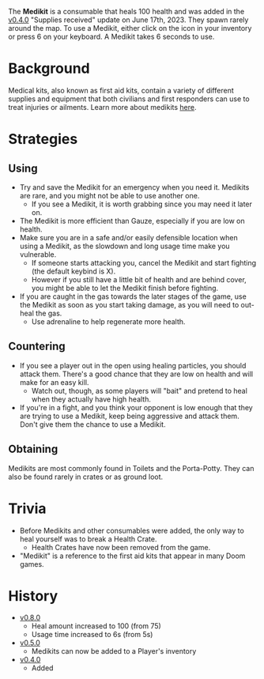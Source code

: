 The **Medikit** is a consumable that heals 100 health and was added in the [v0.4.0](https://github.com/HasangerGames/suroi/releases/tag/v0.4.0) "Supplies received" update on June 17th, 2023. They spawn rarely around the map. To use a Medikit, either click on the icon in your inventory or press 6 on your keyboard. A Medikit takes 6 seconds to use.

# Background

Medical kits, also known as first aid kits, contain a variety of different supplies and equipment that both civilians and first responders can use to treat injuries or ailments. Learn more about medikits [here](https://en.wikipedia.org/wiki/First_aid_kit).

# Strategies

## Using

- Try and save the Medikit for an emergency when you need it. Medikits are rare, and you might not be able to use another one.
  - If you see a Medikit, it is worth grabbing since you may need it later on.
- The Medikit is more efficient than Gauze, especially if you are low on health.
- Make sure you are in a safe and/or easily defensible location when using a Medikit, as the slowdown and long usage time make you vulnerable.
  - If someone starts attacking you, cancel the Medikit and start fighting (the default keybind is X).
  - However if you still have a little bit of health and are behind cover, you might be able to let the Medikit finish before fighting.
- If you are caught in the gas towards the later stages of the game, use the Medikit as soon as you start taking damage, as you will need to out-heal the gas.
  - Use adrenaline to help regenerate more health.

## Countering

- If you see a player out in the open using healing particles, you should attack them. There's a good chance that they are low on health and will make for an easy kill.
  - Watch out, though, as some players will "bait" and pretend to heal when they actually have high health.
- If you're in a fight, and you think your opponent is low enough that they are trying to use a Medikit, keep being aggressive and attack them. Don't give them the chance to use a Medikit.

## Obtaining

Medikits are most commonly found in Toilets and the Porta-Potty. They can also be found rarely in crates or as ground loot.

# Trivia

- Before Medikits and other consumables were added, the only way to heal yourself was to break a Health Crate.
  - Health Crates have now been removed from the game.
- "Medikit" is a reference to the first aid kits that appear in many Doom games.

# History

- [v0.8.0](https://github.com/HasangerGames/suroi/releases/tag/v0.8.0)
  - Heal amount increased to 100 (from 75)
  - Usage time increased to 6s (from 5s)
- [v0.5.0](https://github.com/HasangerGames/suroi/releases/tag/v0.5.0)
  - Medikits can now be added to a Player's inventory
- [v0.4.0](https://github.com/HasangerGames/suroi/releases/tag/v0.4.0)
  - Added
